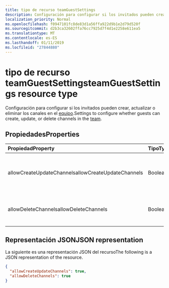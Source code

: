 ```yaml
---
title: tipo de recurso teamGuestSettings
description: Configuración para configurar si los invitados pueden crear, actualizar o eliminar los canales en el equipo.
localization_priority: Normal
ms.openlocfilehash: f0947101fc8de83d1a56ffa922d9b1e2d79d520f
ms.sourcegitcommit: d2b3ca32602ffa76cc7925d7f4d1e2258e611ea5
ms.translationtype: MT
ms.contentlocale: es-ES
ms.lasthandoff: 01/11/2019
ms.locfileid: "27844880"
---
```

# <a name="teamguestsettings-resource-type"></a><span data-ttu-id="057c0-103">tipo de recurso teamGuestSettings</span><span class="sxs-lookup"><span data-stu-id="057c0-103">teamGuestSettings resource type</span></span>



<span data-ttu-id="057c0-104">Configuración para configurar si los invitados pueden crear, actualizar o eliminar los canales en el [equipo](team.md).</span><span class="sxs-lookup"><span data-stu-id="057c0-104">Settings to configure whether guests can create, update, or delete channels in the [team](team.md).</span></span>

## <a name="properties"></a><span data-ttu-id="057c0-105">Propiedades</span><span class="sxs-lookup"><span data-stu-id="057c0-105">Properties</span></span>
| <span data-ttu-id="057c0-106">Propiedad</span><span class="sxs-lookup"><span data-stu-id="057c0-106">Property</span></span>     | <span data-ttu-id="057c0-107">Tipo</span><span class="sxs-lookup"><span data-stu-id="057c0-107">Type</span></span>   |<span data-ttu-id="057c0-108">Description</span><span class="sxs-lookup"><span data-stu-id="057c0-108">Description</span></span>|
|:---------------|:--------|:----------|
|<span data-ttu-id="057c0-109">allowCreateUpdateChannels</span><span class="sxs-lookup"><span data-stu-id="057c0-109">allowCreateUpdateChannels</span></span>|<span data-ttu-id="057c0-110">Booleano</span><span class="sxs-lookup"><span data-stu-id="057c0-110">Boolean</span></span>|<span data-ttu-id="057c0-111">Si se establece en true, invitados puede agregar y actualizar los canales.</span><span class="sxs-lookup"><span data-stu-id="057c0-111">If set to true, guests can add and update channels.</span></span>|
|<span data-ttu-id="057c0-112">allowDeleteChannels</span><span class="sxs-lookup"><span data-stu-id="057c0-112">allowDeleteChannels</span></span>|<span data-ttu-id="057c0-113">Booleano</span><span class="sxs-lookup"><span data-stu-id="057c0-113">Boolean</span></span>|<span data-ttu-id="057c0-114">Si se establece en true, invitados puede eliminar canales.</span><span class="sxs-lookup"><span data-stu-id="057c0-114">If set to true, guests can delete channels.</span></span>|

## <a name="json-representation"></a><span data-ttu-id="057c0-115">Representación JSON</span><span class="sxs-lookup"><span data-stu-id="057c0-115">JSON representation</span></span>

<span data-ttu-id="057c0-116">La siguiente es una representación JSON del recurso</span><span class="sxs-lookup"><span data-stu-id="057c0-116">The following is a JSON representation of the resource.</span></span>

<!-- {
  "blockType": "resource",
  "@odata.type": "microsoft.graph.teamGuestSettings"
}-->

```json
{
  "allowCreateUpdateChannels": true,
  "allowDeleteChannels": true
}
```

<!-- uuid: 8fcb5dbc-d5aa-4681-8e31-b001d5168d79
2015-10-25 14:57:30 UTC -->
<!-- {
  "type": "#page.annotation",
  "description": "team's guestSettings resource",
  "keywords": "",
  "section": "documentation",
  "tocPath": ""
}-->

